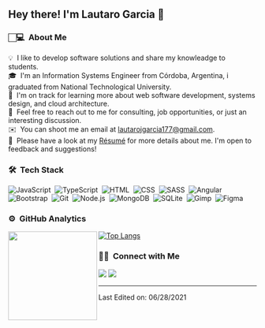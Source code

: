 <!-- <img align="left" src="https://user-images.githubusercontent.com/39509244/123680816-81e84200-d81f-11eb-9150-b5475bc97e2c.png"> -->
<h2>Hey there! I'm Lautaro Garcia 👨</h2>

<!-- ## 👋 &nbsp;Hey there! I'm Aditya -->

### 🏻‍💻 &nbsp;About Me

💡 &nbsp;I like to develop software solutions and share my knowleadge to students.\
🎓 &nbsp;I'm an Information Systems Engineer from Córdoba, Argentina, i graduated from National Technological University.\
🌱 &nbsp;I'm on track for learning more about web software development, systems design, and cloud architecture.\
💬 &nbsp;Feel free to reach out to me for consulting, job opportunities, or just an interesting discussion.\
✉️ &nbsp;You can shoot me an email at lautarojgarcia177@gmail.com.\
📄 &nbsp;Please have a look at my [Résumé](https://lautarojgarcia177.github.io/CV/) for more details about me. I'm open to feedback and suggestions!

### 🛠 &nbsp;Tech Stack

![JavaScript](https://img.shields.io/badge/JavaScript-F7DF1E?style=for-the-badge&logo=javascript&logoColor=black)&nbsp;
![TypeScript](https://img.shields.io/badge/TypeScript-007ACC?style=for-the-badge&logo=typescript&logoColor=white)&nbsp;
![HTML](https://img.shields.io/badge/HTML5-E34F26?style=for-the-badge&logo=html5&logoColor=white)&nbsp;
![CSS](https://img.shields.io/badge/CSS3-1572B6?style=for-the-badge&logo=css3&logoColor=white)&nbsp;
![SASS](https://img.shields.io/badge/Sass-CC6699?style=for-the-badge&logo=sass&logoColor=white)&nbsp;
![Angular](https://img.shields.io/badge/-Angular-05122A?style=flat&logo=angular)&nbsp;
![Bootstrap](https://img.shields.io/badge/-Bootstrap-05122A?style=flat&logo=bootstrap&logoColor=563D7C)&nbsp;
![Git](https://img.shields.io/badge/-Git-05122A?style=flat&logo=git)&nbsp;
![Node.js](https://img.shields.io/badge/Node.js-43853D?style=for-the-badge&logo=node.js&logoColor=white)&nbsp;
![MongoDB](https://img.shields.io/badge/MongoDB-4EA94B?style=for-the-badge&logo=mongodb&logoColor=white)&nbsp;
![SQLite](https://img.shields.io/badge/SQLite-07405E?style=for-the-badge&logo=sqlite&logoColor=white)&nbsp;
![Gimp](https://img.shields.io/badge/-Gimp-05122A?style=flat&logo=Gimp)&nbsp;
![Figma](https://img.shields.io/badge/-Figma-05122A?style=flat&logo=Figma)&nbsp;


### ⚙️ &nbsp;GitHub Analytics

<p align="center">
<a href="https://github.com/AVS1508">

  <img align="left" height="180em" src="https://github-readme-stats-eight-theta.vercel.app/api?username=lautarojgarcia177&show_icons=true&layout=compact&include_all_commits=true&count_private=true"/>
  
  [![Top Langs](https://github-readme-stats.vercel.app/api/top-langs/?username=lautarojgarcia177&layout=compact)](https://github.com/anuraghazra/github-readme-stats)

<!--   <img height="180em" src="https://github-readme-stats-eight-theta.vercel.app/api/top-langs/?username=AVS1508&layout=compact&langs_count=8&theme=algolia"/> -->
</a>
</p>

### 🤝🏻 &nbsp;Connect with Me

<p align="start">
<a href="mailto:lautarojgarcia177@gmail.com"><img src="https://img.shields.io/badge/-lautarojgarcia177@gmail.com-D14836?style=flat&logo=Gmail&logoColor=white"/></a>
<a href="https://www.linkedin.com/in/lautaro-garcia-b19b75164/"><img src="https://img.shields.io/badge/-Lautaro%20Garcia-0077B5?style=flat&logo=Linkedin&logoColor=white"/></a>
</p>

-----
Last Edited on: 06/28/2021
